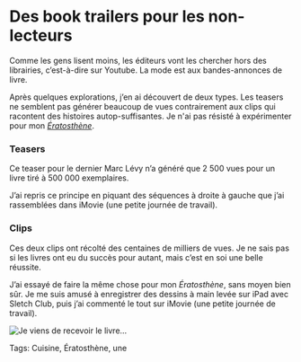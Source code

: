 # Des book trailers pour les non-lecteurs

Comme les gens lisent moins, les éditeurs vont les chercher hors des librairies, c’est-à-dire sur Youtube. La mode est aux bandes-annonces de livre.<span id="more-36317"></span>

Après quelques explorations, j’en ai découvert de deux types. Les teasers ne semblent pas générer beaucoup de vues contrairement aux clips qui racontent des histoires autop-suffisantes. Je n'ai pas résisté à expérimenter pour mon [*Ératosthène*](http://blog.tcrouzet.com/eratosthene/).

### Teasers

Ce teaser pour le dernier Marc Lévy n’a généré que 2 500 vues pour un livre tiré à 500 000 exemplaires.

J’ai repris ce principe en piquant des séquences à droite à gauche que j’ai rassemblées dans iMovie (une petite journée de travail).

### Clips

Ces deux clips ont récolté des centaines de milliers de vues. Je ne sais pas si les livres ont eu du succès pour autant, mais c’est en soi une belle réussite.

J’ai essayé de faire la même chose pour mon *Ératosthène*, sans moyen bien sûr. Je me suis amusé à enregistrer des dessins à main levée sur iPad avec Sletch Club, puis j’ai commenté le tout sur iMovie (une petite journée de travail).

![Je viens de recevoir le livre…](http://blog.tcrouzet.comhttps://tcrouzet.com/images_tc/2014/07/betabook.jpg)



Tags: Cuisine, Ératosthène, une